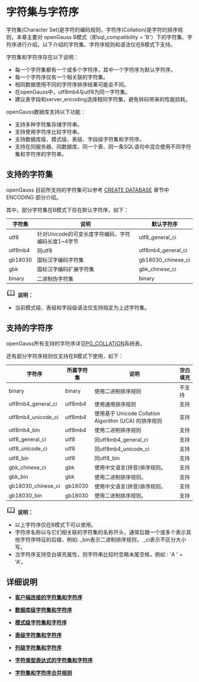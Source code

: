 # 字符集与字符序

字符集(Character Set)是字符的编码规则，字符序(Collation)是字符的排序规则，本章主要对 openGauss B模式（即sql\_compatibility = 'B'）下的字符集、字符序进行介绍，以下介绍的字符集、字符序规则和语法仅在B模式下支持。

字符集和字符序存在以下说明：
-   每一个字符集都有一个或多个字符序，其中一个字符序为默认字符序。
-   每一个字符序仅有一个相关联的字符集。
-   相同数据使用不同的字符序排序结果可能会不同。
-   在openGauss中，utf8mb4与utf8为同一字符集。
-   建议表字段和server_encoding选择相同字符集，避免转码带来的性能损耗。


openGauss数据库支持以下功能：

-   支持多种字符集存储字符串。
-   支持使用字符序比较字符串。
-   支持数据库级、模式级、表级、字段级字符集和字符序。
-   支持在同服务器、同数据库、同一个表、同一条SQL语句中混合使用不同字符集和字符序的字符串。

## 支持的字符集<a name="支持的字符集"></a>

openGauss 目前所支持的字符集可以参考 [CREATE DATABASE](CREATE-DATABASE.md) 章节中 ENCODING 部分介绍。

其中，部分字符集在B模式下存在默认字符序，如下：

| 字符集   | 说明                             | 默认字符序         |
| ------- | -------------------------------- | ------------------ |
| utf8    | 针对Unicode的可变长度字符编码，字符编码长度1~4字节       | utf8_general_ci    |
| utf8mb4 | 同utf8                           | utf8mb4_general_ci      |
| gb18030 | 国标汉字编码字符集                | gb18030_chinese_ci |
| gbk     | 国标汉字编码扩展字符集             | gbk_chinese_ci     |
| binary  | 二进制伪字符集                    | binary             |

![](public_sys-resources/icon-note.png) **说明：** 

-   当前模式级、表级和字段级语法仅支持指定为上述字符集。



## 支持的字符序<a name="支持的字符序"></a>

openGauss所有支持的字符序详见[PG\_COLLATION](../DatabaseReference/PG_COLLATION.md)系统表。

还有部分字符序规则仅支持在B模式下使用，如下：

| 字符序             | 所属字符集 | 说明                                                  | 空白填充 |
| ------------------ | ---------- | ----------------------------------------------------- | -------- |
| binary             | binary     | 使用二进制排序规则              | 不支持   |
| utf8mb4_general_ci | utf8mb4    | 使用通用排序规则                                      | 支持     |
| utf8mb4_unicode_ci | utf8mb4    | 使用基于 Unicode Collation Algorithm (UCA) 的排序规则 | 支持     |
| utf8mb4_bin        | utf8mb4    | 使用二进制排序规则                                    | 支持     |
| utf8_general_ci    | utf8       | 同utf8mb4_general_ci                                  | 支持     |
| utf8_unicode_ci    | utf8       | 同utf8mb4_unicode_ci                                  | 支持     |
| utf8_bin           | utf8       | 同utf8_bin                                            | 支持     |
| gbk_chinese_ci     | gbk        | 使用中文语言(拼音)排序规则。                          | 支持     |
| gbk_bin            | gbk        | 使用二进制排序规则。                                  | 支持     |
| gb18030_chinese_ci | gb18030    | 使用中文语言(拼音)排序规则。                          | 支持     |
| gb18030_bin        | gb18030    | 使用二进制排序规则。                                  | 支持     |

![](public_sys-resources/icon-note.png) **说明：** 

-   以上字符序仅在B模式下可以使用。
-   字符序名称以与它们相关联的字符集的名称开头，通常后跟一个或多个表示其他字符序特征的后缀，例如: _bin表示二进制排序规则， _ci表示不区分大小写。
-   当字符序支持空白填充属性，则字符串比较时忽略末尾空格，例如 : 'A  ' = 'A'。

## 详细说明

-   **[客户端连接的字符集和字符序](客户端连接的字符集和字符序.md)**

-   **[数据库级字符集和字符序](数据库级字符集和字符序.md)**

-   **[模式级字符集和字符序](模式级字符集和字符序.md)**

-   **[表级字符集和字符序](表级字符集和字符序.md)**

-   **[列级字符集和字符序](列级字符集和字符序.md)**

-   **[字符类型表达式的字符集和字符序](字符类型表达式的字符集和字符序.md)**

-   **[字符集和字符序合并规则](字符集和字符序合并规则.md)**
